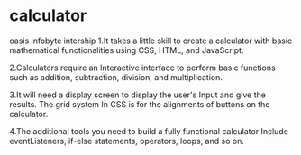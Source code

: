 # calculator
oasis infobyte intership
1.It takes a little skill to create a calculator with basic mathematical functionalities using CSS, HTML, and JavaScript.

2.Calculators require an Interactive interface to perform basic functions such as addition, subtraction, division, and multiplication.

3.It will need a display screen to display the user's Input and give the results. The grid system In CSS is for the alignments of buttons on the calculator.

4.The additional tools you need to build a fully functional calculator Include eventListeners, if-else statements, operators, loops, and so on.
